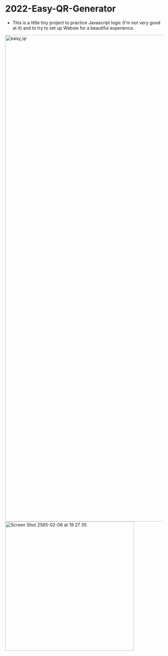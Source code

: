 # 2022-Easy-QR-Generator
- This is a little tiny project to practice Javascript logic (I'm not very good at it) and to try to set up Websie for a beautiful experience.

<img width="1552" alt="easy_qr" src="https://user-images.githubusercontent.com/22848814/152680573-45c3b207-48a5-4a12-9298-5fcde817c990.png">
<img width="412" alt="Screen Shot 2565-02-06 at 19 27 35" src="https://user-images.githubusercontent.com/22848814/152680697-03cb5cce-f3d1-464a-9811-7df26ba614b9.png">
